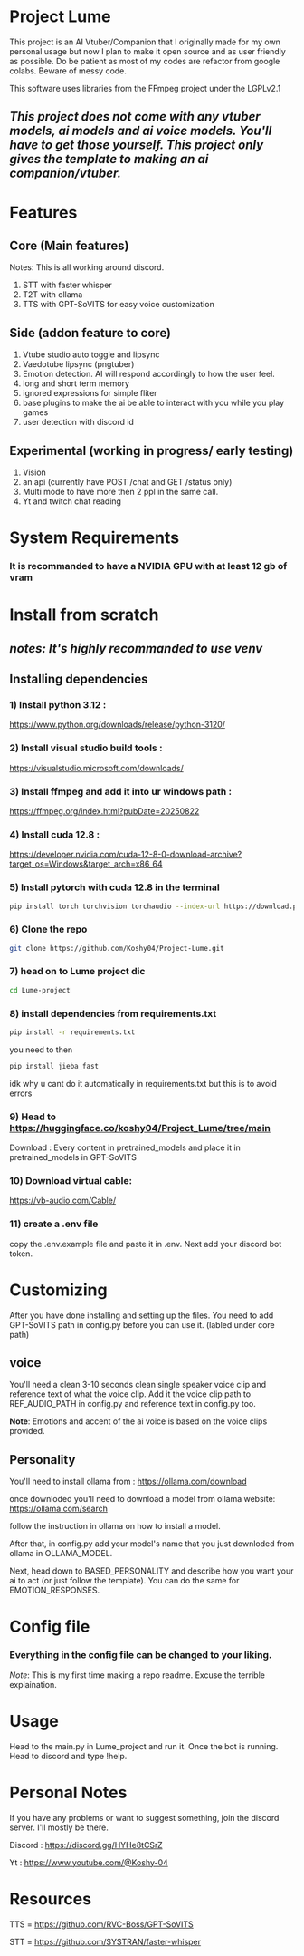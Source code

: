 # Project Lume

This project is an AI Vtuber/Companion that I originally made for my own personal usage but now I plan to make it open source and as user friendly as possible. Do be patient as most of my codes are refactor from google colabs. Beware of messy code.

This software uses libraries from the FFmpeg project under the LGPLv2.1

## *This project does not come with any vtuber models, ai models and ai voice models. You'll have to get those yourself. This project only gives the template to making an ai companion/vtuber.*
# Features

## Core (Main features)
Notes: This is all working around discord.
1) STT with faster whisper
2) T2T with ollama
3) TTS with GPT-SoVITS for easy voice customization 

## Side (addon feature to core)
1) Vtube studio auto toggle and lipsync
2) Vaedotube lipsync (pngtuber)
3) Emotion detection. AI will respond accordingly to how the user feel.
4) long and short term memory
5) ignored expressions for simple fliter
6) base plugins to make the ai be able to interact with you while you play games
7) user detection with discord id
## Experimental (working in progress/ early testing)
1) Vision
2) an api (currently have POST /chat and GET /status only)
3) Multi mode to have more then 2 ppl in the same call. 
4) Yt and twitch chat reading


# System Requirements
### It is recommanded to have a **NVIDIA** GPU with at least 12 gb of vram

# Install from scratch
## *notes: It's highly recommanded to use venv*

## Installing dependencies
### 1) Install python 3.12 :
https://www.python.org/downloads/release/python-3120/
### 2) Install visual studio build tools : 
https://visualstudio.microsoft.com/downloads/
### 3) Install ffmpeg and add it into ur windows path :
https://ffmpeg.org/index.html?pubDate=20250822
### 4) Install cuda 12.8 :
https://developer.nvidia.com/cuda-12-8-0-download-archive?target_os=Windows&target_arch=x86_64
### 5) Install pytorch with cuda 12.8 in the terminal
```bash
pip install torch torchvision torchaudio --index-url https://download.pytorch.org/whl/cu128
```
### 6) Clone the repo
```bash
git clone https://github.com/Koshy04/Project-Lume.git
```
### 7) head on to Lume project dic
```bash
cd Lume-project
```
### 8) install dependencies from requirements.txt
```bash
pip install -r requirements.txt
```
you need to then 
```bash
pip install jieba_fast
```
idk why u cant do it automatically in requirements.txt but this is to avoid errors
### 9) Head to https://huggingface.co/koshy04/Project_Lume/tree/main
Download : Every content in pretrained_models and place it in pretrained_models in GPT-SoVITS
### 10) Download virtual cable:
https://vb-audio.com/Cable/
### 11) create a .env file 
copy the .env.example file and paste it in .env. Next add your discord bot token.

# Customizing
After you have done installing and setting up the files. You need to add GPT-SoVITS path in config.py before you can use it. (labled under core path)
## voice 
You'll need a clean 3-10 seconds clean single speaker voice clip and reference text of what the voice clip.
Add it the voice clip path to REF_AUDIO_PATH in config.py and reference text in config.py too.

**Note**: Emotions and accent of the ai voice is based on the voice clips provided.
## Personality
You'll need to install ollama from :
https://ollama.com/download

once downloded you'll need to download a model from ollama website:
https://ollama.com/search

follow the instruction in ollama on how to install a model.

After that, in config.py add your model's name that you just downloded from ollama in OLLAMA_MODEL.

Next, head down to BASED_PERSONALITY and describe how you want your ai to act (or just follow the template). You can do the same for EMOTION_RESPONSES.

# Config file
### Everything in the config file can be changed to your liking.

*Note*: This is my first time making a repo readme. Excuse the terrible explaination.

# Usage
Head to the main.py in Lume_project and run it. Once the bot is running. Head to discord and type !help.


# Personal Notes
If you have any problems or want to suggest something, join the discord server. I'll mostly be there.

Discord :  https://discord.gg/HYHe8tCSrZ

Yt : https://www.youtube.com/@Koshy-04


# Resources
TTS = https://github.com/RVC-Boss/GPT-SoVITS

STT = https://github.com/SYSTRAN/faster-whisper

